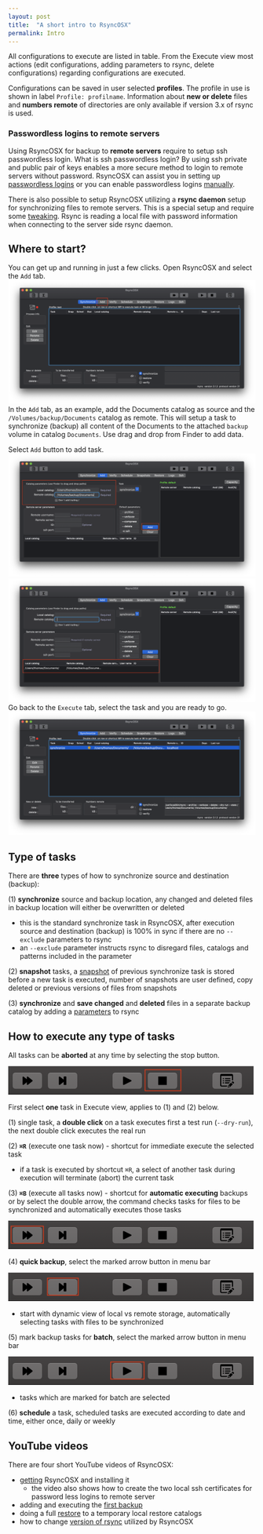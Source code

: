 ```yaml
---
layout: post
title:  "A short intro to RsyncOSX"
permalink: Intro
---
```


All configurations to execute are listed in table. From the Execute view most actions (edit configurations, adding parameters to rsync, delete configurations) regarding configurations are executed.

Configurations can be saved in user selected **profiles**. The profile in use is shown in label `Profile: profilname`. Information about **new or delete** files and **numbers remote** of directories are only available if version 3.x of rsync is used.

### Passwordless logins to remote servers

Using RsyncOSX for backup to **remote servers** require to setup ssh passwordless login. What is ssh passwordless login? By using ssh private and public pair of keys enables a more secure method to login to remote servers without password. RsyncOSX can assist you in setting up [passwordless logins](/ssh)  or you can enable passwordless logins [manually](/PasswordlessLogin).

There is also possible to setup RsyncOSX utilizing a **rsync daemon** setup for synchronizing files to remote servers. This is a special setup and require some [tweaking](/Rsyncdaemon). Rsync is reading a local file with password information when connecting to the server side rsync daemon. 

## Where to start?

You can get up and running in just a few clicks. Open RsyncOSX and select the `Add` tab.
![](/images/RsyncOSX/master/intro/main1.png)
In the `Add` tab, as an example, add the Documents catalog as source and the `/Volumes/backup/Documents` catalog as remote. This will setup a task to synchronize (backup) all content of the Documents to the attached `backup` volume in catalog `Documents`. Use drag and drop from Finder to add data.

Select `Add` button to add task.
![](/images/RsyncOSX/master/intro/main2.png)
![](/images/RsyncOSX/master/intro/main3.png)
Go back to the `Execute` tab, select the task and you are ready to go.
![](/images/RsyncOSX/master/intro/main4.png)

## Type of tasks

There are **three** types of how to synchronize source and destination (backup):

(1) **synchronize** source and backup location, any changed and deleted files in backup location will either be overwritten or deleted
  - this is the standard synchronize task in RsyncOSX, after execution source and destination (backup) is 100% in sync if there are no `--exclude` parameters to rsync
  - an `--exclude` parameter instructs rsync to disregard files, catalogs and patterns included in the parameter

(2) **snapshot**  tasks, a [snapshot](/Snapshots) of previous synchronize task is stored before a new task is executed, number of snapshots are user defined, copy deleted or previous versions of files from snapshots

(3) **synchronize** and **save changed** and **deleted** files in a separate backup catalog by adding a [parameters](/Parameters) to rsync

## How to execute any type of tasks

All tasks can be **aborted** at any time by selecting the stop button.

![](/images/RsyncOSX/master/intro/menu1.png)

First select **one** task in Execute view, applies to (1) and (2) below.

(1) single task, a **double click** on a task executes first a test run (`--dry-run`), the next double click executes the real run

(2) **`⌘R`** (execute one task now) - shortcut for immediate execute the selected task
- if a task is executed by shortcut `⌘R`, a select of another task during execution will terminate (abort) the current task

(3) **`⌘B`** (execute all tasks now) - shortcut for **automatic executing** backups or by select the double arrow, the command checks tasks for files to be synchronized and automatically executes those tasks

![](/images/RsyncOSX/master/intro/menu4.png)

(4) **quick backup**, select the marked arrow button in menu bar

![](/images/RsyncOSX/master/intro/menu2.png)

- start with dynamic view of local vs remote storage, automatically selecting tasks with files to be synchronized

(5) mark backup tasks for **batch**, select the marked arrow button in menu bar

![](/images/RsyncOSX/master/intro/menu3.png)

- tasks which are marked for batch are selected

(6) **schedule** a task, scheduled tasks are executed according to date and time, either once, daily or weekly

## YouTube videos

There are four short YouTube videos of RsyncOSX:

- [getting](https://youtu.be/MrT8NzdF9dE) RsyncOSX and installing it
  - the video also shows how to create the two local ssh certificates for password less logins to remote server
- adding and executing the [first backup](https://youtu.be/8oe1lKgiDx8)
- doing a full [restore](https://youtu.be/-R6n_8fl6Ls) to a temporary local restore catalogs
- how to change [version of rsync](https://youtu.be/mVFL25-lo6Y) utilized by RsyncOSX

